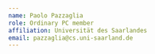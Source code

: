 ```yaml
---
name: Paolo Pazzaglia 
role: Ordinary PC member 
affiliation: Universität des Saarlandes 
email: pazzaglia@cs.uni-saarland.de 
---
```

